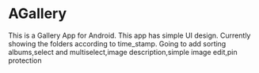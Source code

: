 # AGallery
This is a Gallery App for Android.
This app has simple UI design.
Currently showing the folders according to time_stamp.
Going to add sorting albums,select and multiselect,image description,simple image edit,pin protection 
